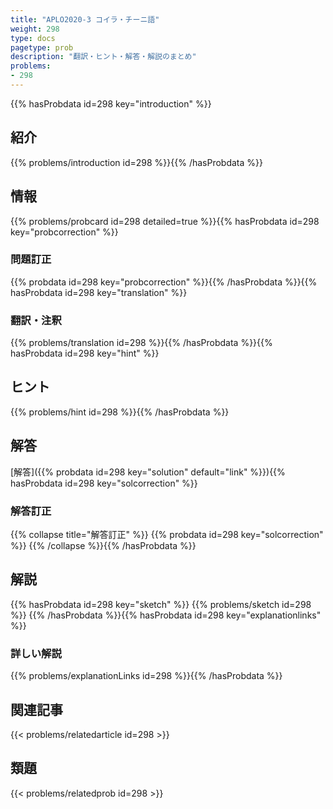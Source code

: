 ```yaml
---
title: "APLO2020-3 コイラ・チーニ語"
weight: 298
type: docs
pagetype: prob
description: "翻訳・ヒント・解答・解説のまとめ"
problems: 
- 298
---
```


{{% hasProbdata id=298 key="introduction" %}}

## 紹介

{{% problems/introduction id=298 %}}{{% /hasProbdata %}}

## 情報

{{% problems/probcard id=298 detailed=true %}}{{% hasProbdata id=298 key="probcorrection" %}}

### 問題訂正

{{% probdata id=298 key="probcorrection" %}}{{% /hasProbdata %}}{{% hasProbdata id=298 key="translation" %}}

### 翻訳・注釈

{{% problems/translation id=298 %}}{{% /hasProbdata %}}{{% hasProbdata id=298 key="hint" %}}

## ヒント

{{% problems/hint id=298 %}}{{% /hasProbdata %}}

## 解答

[解答]({{% probdata id=298 key="solution" default="link" %}}){{% hasProbdata id=298 key="solcorrection" %}}

### 解答訂正

{{% collapse title="解答訂正" %}}
{{% probdata id=298 key="solcorrection" %}}
{{% /collapse %}}{{% /hasProbdata %}}

## 解説

{{% hasProbdata id=298 key="sketch" %}}
{{% problems/sketch id=298 %}}
{{% /hasProbdata %}}{{% hasProbdata id=298 key="explanationlinks" %}}

### 詳しい解説

{{% problems/explanationLinks id=298 %}}{{% /hasProbdata %}}

## 関連記事

{{< problems/relatedarticle id=298 >}}

## 類題

{{< problems/relatedprob id=298 >}}
